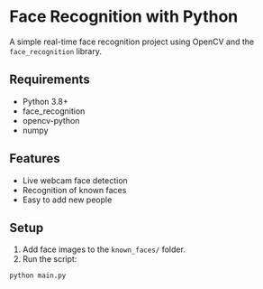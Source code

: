 # Face Recognition with Python

A simple real-time face recognition project using OpenCV and the `face_recognition` library.

## Requirements
- Python 3.8+
- face_recognition
- opencv-python
- numpy

## Features
- Live webcam face detection
- Recognition of known faces
- Easy to add new people

## Setup
1. Add face images to the `known_faces/` folder.
2. Run the script:
```bash
python main.py

